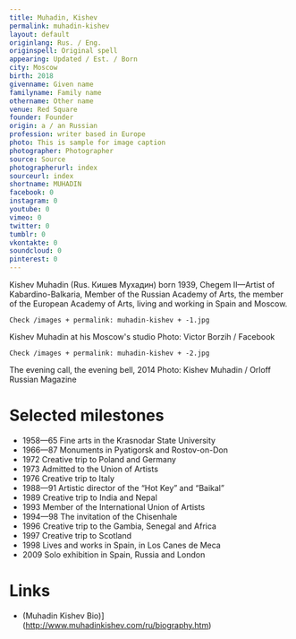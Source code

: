 ```yaml
---
title: Muhadin, Kishev
permalink: muhadin-kishev
layout: default
originlang: Rus. / Eng.
originspell: Original spell
appearing: Updated / Est. / Born
city: Moscow
birth: 2018
givenname: Given name
familyname: Family name
othername: Other name
venue: Red Square
founder: Founder
origin: a / an Russian
profession: writer based in Europe
photo: This is sample for image caption
photographer: Photographer
source: Source
photographerurl: index
sourceurl: index
shortname: MUHADIN
facebook: 0
instagram: 0
youtube: 0
vimeo: 0
twitter: 0
tumblr: 0
vkontakte: 0
soundcloud: 0
pinterest: 0
---
```



Kishev Muhadin (Rus. Кишев Мухадин) born 1939, Chegem II—Artist of Kabardino-Balkaria, Member of the Russian Academy of Arts, the member of the European Academy of Arts, living and working in Spain and Moscow.

`Check /images + permalink: muhadin-kishev + -1.jpg`

Kishev Muhadin at his Moscow's studio
Photo: Victor Borzih / Facebook

`Check /images + permalink: muhadin-kishev + -2.jpg`

The evening call, the evening bell, 2014
Photo: Kishev Muhadin / Orloff Russian Magazine


# Selected milestones

 + 1958—65	 Fine arts in the Krasnodar State University
 + 1966—87	 Monuments in Pyatigorsk and Rostov-on-Don
 + 1972	 Creative trip to Poland and Germany
 + 1973	 Admitted to the Union of Artists
 + 1976	 Creative trip to Italy
 + 1988—91	 Аrtistic director of the “Hot Key” and “Baikal”
 + 1989	 Creative trip to India and Nepal
 + 1993	 Member of the International Union of Artists
 + 1994—98	 The invitation of the Chisenhale
 + 1996	 Creative trip to the Gambia, Senegal and Africa
 + 1997	 Creative trip to Scotland
 + 1998	 Lives and works in Spain, in Los Canes de Meca
 + 2009	 Solo exhibition in Spain, Russia and London

# Links

+ (Muhadin Kishev Bio)](http://www.muhadinkishev.com/ru/biography.htm)
